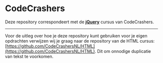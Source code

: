 # CodeCrashers

Deze repository correspondeert met de [**jQuery**](https://codecrashers.nl/lesmateriaal/jquery) cursus van CodeCrashers.

---

Voor de uitleg over hoe je deze repository kunt gebruiken voor je eigen opdrachten verwijzen wij je graag naar de repository van de HTML cursus: [https://github.com/CodeCrashersNL/HTML](https://github.com/CodeCrashersNL/HTML). Dit om onnodige duplicatie van tekst te voorkomen.